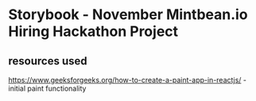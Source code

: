 # Storybook - November Mintbean.io Hiring Hackathon Project

## resources used
https://www.geeksforgeeks.org/how-to-create-a-paint-app-in-reactjs/ - initial paint functionality